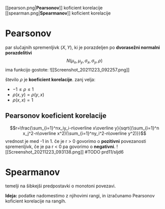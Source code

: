 [[pearson.png|**Pearsonov**]] koficient korelacije
[[spearman.png|**Spearmanov**]] koficient korelacije

# Pearsonov
par slučajnih spremenljivk $(X,Y)$, ki je porazdeljen po **dvorasežni normalni porazdelitivi** $$N(\mu_x,\mu_y,\sigma_x,\sigma_y,\rho)$$
ima funkcijo gostote:
![[Screenshot_20211223_092257.png]]

število $\rho$ je **koeficient korelacije**. zanj velja:
- $-1\le\rho\le1$
- $\rho(x,y)=\rho(y,x)$
- $\rho(x,x)=1$

## Pearsonov koeficient korelacije
$$r=\frac{\sum_{i=1}^nx_iy_i-n\overline x\overline y}{sqrt{(\sum_{i=1}^n x_j^2-n\overline x^2)(\sum_{i=1}^ny_i^2-n\overline y^2)}}$$
vrednost je med -1 in 1. če je r > 0 govorimo o **pozitivni** povezanosti spremenljivk, če je pa 
r < 0 pa govorimo o **negativni**.
![[Screenshot_20211223_093138.png]]
#TODO prd11/sljd6

# Spearmanov
temelji na šibkejši predpostavki o monotoni povezavi.

**Ideja:** podatke nadomestimo z njihovimi rangi, in izračunamo Pearsonov koficient korelacije na rangih.